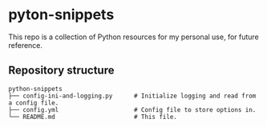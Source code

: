 # pyton-snippets

This repo is a collection of Python resources for my personal use, for future reference.

## Repository structure

```
python-snippets
├── config-ini-and-logging.py      # Initialize logging and read from a config file.
├── config.yml                     # Config file to store options in.
└── README.md                      # This file.
```
